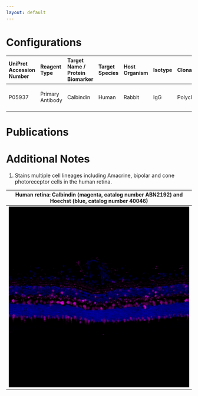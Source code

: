 ```yaml
---
layout: default
---
```


# Configurations

| UniProt Accession Number   | Reagent Type     | Target Name / Protein Biomarker   | Target Species   | Host Organism   | Isotype   | Clonality   | Vendor         | Catalog Number   | Conjugate    | RRID       | Availability   | Method        | Tissue Preservation               | Target Tissue   | Tissue State   | Detergent    | Antigen Retrieval Conditions   | Dye Inactivation Conditions   | Recommend   | Agree                                                        | Disagree   | Contributor                                                  | Notes       |
|:---------------------------|:-----------------|:----------------------------------|:-----------------|:----------------|:----------|:------------|:---------------|:-----------------|:-------------|:-----------|:---------------|:--------------|:----------------------------------|:----------------|:---------------|:-------------|:-------------------------------|:------------------------------|:------------|:-------------------------------------------------------------|:-----------|:-------------------------------------------------------------|:------------|
| P05937                     | Primary Antibody | Calbindin                         | Human            | Rabbit          | IgG       | Polyclonal  | MilliporeSigma | ABN2192          | Unconjugated | AB_2935805 | Stock          | IBEX2D Manual | 1:4 Cytofix/Cytoperm Fixed Frozen | Retina          | NA             | 0.1% Saponin | NA                             | NA                            | Yes         | [0000-0003-2088-8310](https://orcid.org/0000-0003-2088-8310) | NA         | [0000-0003-2088-8310](https://orcid.org/0000-0003-2088-8310) | [1](#notes) |

# Publications



# Additional Notes

<a name="notes"></a>
1. Stains multiple cell lineages including Amacrine, bipolar and cone photoreceptor cells in the human retina.

| Human retina: Calbindin (magenta, catalog number ABN2192) and Hoechst (blue, catalog number 40046) |
|:-------:|
| ![](Calbindin_Unconjugated_MilliporeSigma_ABN2192.jpg) |
